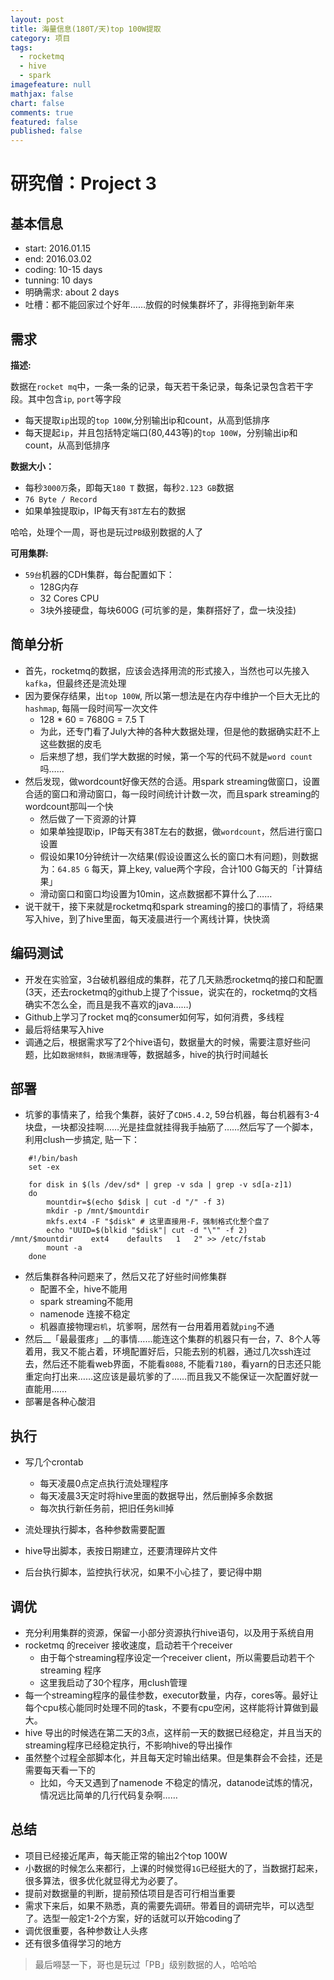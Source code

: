 ```yaml
---
layout: post
title: 海量信息(180T/天)top 100W提取
category: 项目
tags: 
  - rocketmq
  - hive
  - spark
imagefeature: null
mathjax: false
chart: false
comments: true
featured: false
published: false
---
```



研究僧：Project 3
=================

## 基本信息
*	start: 2016.01.15
*	end: 2016.03.02
*	coding: 10-15 days
*	tunning: 10 days
*	明确需求: about 2 days
*	吐槽：都不能回家过个好年……放假的时候集群坏了，非得拖到新年来

## 需求
__描述:__

数据在`rocket mq`中，一条一条的记录，每天若干条记录，每条记录包含若干字段。其中包含`ip`, `port`等字段

* 每天提取`ip`出现的`top 100W`,分别输出ip和count，从高到低排序
* 每天提起`ip`，并且包括特定端口(80,443等)的`top 100W`，分别输出ip和count，从高到低排序


__数据大小：__

* 每秒`3000万`条，即每天`180 T` 数据，每秒`2.123 GB`数据
* `76 Byte / Record`
* 如果单独提取ip，IP每天有`38T`左右的数据

哈哈，处理个一周，哥也是玩过`PB`级别数据的人了

__可用集群:__

* `59台`机器的CDH集群，每台配置如下：
	* 128G内存
	* 32 Cores CPU
	* 3块外接硬盘，每块600G (可坑爹的是，集群搭好了，盘一块没挂)
	
## 简单分析
* 首先，rocketmq的数据，应该会选择用流的形式接入，当然也可以先接入`kafka`，但最终还是流处理
* 因为要保存结果，出`top 100W`, 所以第一想法是在内存中维护一个巨大无比的`hashmap`, 每隔一段时间写一次文件
	* 128 * 60 = 7680G = 7.5 T
	* 为此，还专门看了July大神的各种大数据处理，但是他的数据确实赶不上这些数据的皮毛
	* 后来想了想，我们学大数据的时候，第一个写的代码不就是`word count`吗……
* 然后发现，做wordcount好像天然的合适。用spark streaming做窗口，设置合适的窗口和滑动窗口，每一段时间统计计数一次，而且spark streaming的wordcount那叫一个快
	* 然后做了一下资源的计算
	* 如果单独提取ip，IP每天有38T左右的数据，做`wordcount`，然后进行窗口设置
	* 假设如果10分钟统计一次结果(假设设置这么长的窗口木有问题)，则数据为：`64.85 G` 每天，算上key, value两个字段，合计100 G每天的「计算结果」
	* 滑动窗口和窗口均设置为10min，这点数据都不算什么了……
* 说干就干，接下来就是rocketmq和spark streaming的接口的事情了，将结果写入hive，到了hive里面，每天凌晨进行一个离线计算，快快滴

## 编码测试
* 开发在实验室，3台破机器组成的集群，花了几天熟悉rocketmq的接口和配置(3天，还去rocketmq的github上提了个issue，说实在的，rocketmq的文档确实不怎么全，而且是我不喜欢的java……)
* Github上学习了rocket mq的consumer如何写，如何消费，多线程
* 最后将结果写入hive
* 调通之后，根据需求写了2个hive语句，数据量大的时候，需要注意好些问题，比如`数据倾斜`，`数据清理`等，数据越多，hive的执行时间越长

## 部署
* 坑爹的事情来了，给我个集群，装好了`CDH5.4.2`, 59台机器，每台机器有3-4块盘，一块都没挂啊……光是挂盘就挂得我手抽筋了……然后写了一个脚本，利用clush一步搞定, 贴一下：


```
	#!/bin/bash
	set -ex
	
	for disk in $(ls /dev/sd* | grep -v sda | grep -v sd[a-z]1)
	do
		mountdir=$(echo $disk | cut -d "/" -f 3)
		mkdir -p /mnt/$mountdir
		mkfs.ext4 -F "$disk" # 这里直接用-F，强制格式化整个盘了
		echo "UUID=$(blkid "$disk"| cut -d "\"" -f 2)    /mnt/$mountdir    ext4    defaults   1   2" >> /etc/fstab
		mount -a
	done
```

* 然后集群各种问题来了，然后又花了好些时间修集群
	* 配置不全，hive不能用
	* spark streaming不能用
	* namenode 连接不稳定
	* 机器直接物理`宕机`，坑爹啊，居然有一台用着用着就`ping`不通
* 然后__「最最蛋疼」__的事情……能连这个集群的机器只有一台，7、8个人等着用，我又不能占着，环境配置好后，只能去别的机器，通过几次ssh连过去，然后还不能看web界面，不能看`8088`, 不能看`7180`，看yarn的日志还只能重定向打出来……这应该是最坑爹的了……而且我又不能保证一次配置好就一直能用……
* 部署是各种心酸泪

## 执行
* 写几个crontab
	* 每天凌晨0点定点执行流处理程序
	* 每天凌晨3天定时将hive里面的数据导出，然后删掉多余数据
	* 每次执行新任务前，把旧任务kill掉
	
* 流处理执行脚本，各种参数需要配置
* hive导出脚本，表按日期建立，还要清理碎片文件
* 后台执行脚本，监控执行状况，如果不小心挂了，要记得中期

## 调优
* 充分利用集群的资源，保留一小部分资源执行hive语句，以及用于系统自用
* rocketmq 的receiver 接收速度，启动若干个receiver
	* 由于每个streaming程序设定一个receiver client，所以需要启动若干个streaming 程序
	* 这里我启动了30个程序，用clush管理
* 每一个streaming程序的最佳参数，executor数量，内存，cores等。最好让每个cpu核心能同时处理不同的task，不要有cpu空闲，这样能将计算做到最大。
* hive 导出的时候选在第二天的3点，这样前一天的数据已经稳定，并且当天的streaming程序已经稳定执行，不影响hive的导出操作
* 虽然整个过程全部脚本化，并且每天定时输出结果。但是集群会不会挂，还是需要每天看一下的
	* 比如，今天又遇到了namenode 不稳定的情况，datanode试炼的情况，情况远比简单的几行代码复杂啊……
	
## 总结
* 项目已经接近尾声，每天能正常的输出2个top 100W
* 小数据的时候怎么来都行，上课的时候觉得`1G`已经挺大的了，当数据打起来，很多算法，很多优化就显得尤为必要了。
* 提前对数据量的判断，提前预估项目是否可行相当重要
* 需求下来后，如果不熟悉，真的需要先调研。带着目的调研完毕，可以选型了。选型一般定1-2个方案，好的话就可以开始coding了
* 调优很重要，各种参数让人头疼
* 还有很多值得学习的地方

> 最后嘚瑟一下，哥也是玩过「PB」级别数据的人，哈哈哈


	









